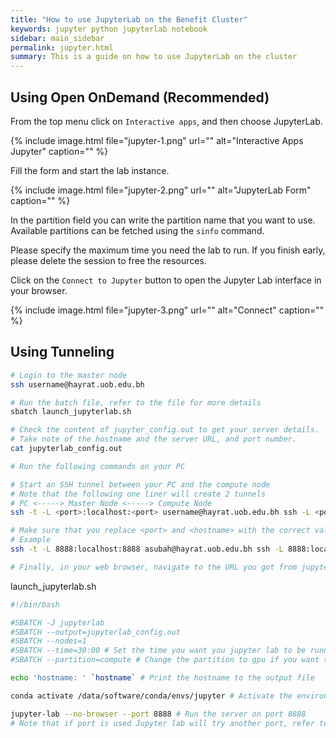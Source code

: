 ```yaml
---
title: "How to use JupyterLab on the Benefit Cluster"
keywords: jupyter python jupyterlab notebook
sidebar: main_sidebar
permalink: jupyter.html
summary: This is a guide on how to use JupyterLab on the cluster
---
```


## Using Open OnDemand (Recommended)

From the top menu click on `Interactive apps`, and then choose JupyterLab.

{% include image.html file="jupyter-1.png" url="" alt="Interactive Apps Jupyter" caption="" %}

Fill the form and start the lab instance.

{% include image.html file="jupyter-2.png" url="" alt="JupyterLab Form" caption="" %}

In the partition field you can write the partition name that you want to use. Available partitions can be fetched using the `sinfo` command.

Please specify the maximum time you need the lab to run. If you finish early, please delete the session to free the resources.

Click on the `Connect to Jupyter` button to open the Jupyter Lab interface in your browser.

{% include image.html file="jupyter-3.png" url="" alt="Connect" caption="" %}

## Using Tunneling

```bash
# Login to the master node
ssh username@hayrat.uob.edu.bh

# Run the batch file, refer to the file for more details
sbatch launch_jupyterlab.sh

# Check the content of jupyter_config.out to get your server details.
# Take note of the hostname and the server URL, and port number.
cat jupyterlab_config.out

# Run the following commands on your PC

# Start an SSH tunnel between your PC and the compute node
# Note that the following one liner will create 2 tunnels
# PC <-----> Master Node <-----> Compute Node
ssh -t -L <port>:localhost:<port> username@hayrat.uob.edu.bh ssh -L <port>:localhost:<port> <hostname>

# Make sure that you replace <port> and <hostname> with the correct values from the output file
# Example
ssh -t -L 8888:localhost:8888 asubah@hayrat.uob.edu.bh ssh -L 8888:localhost:8888 hostname

# Finally, in your web browser, navigate to the URL you got from jupyterlab_config.out file.
```

launch_jupyterlab.sh
```bash
#!/bin/bash 

#SBATCH -J jupyterlab
#SBATCH --output=jupyterlab_config.out
#SBATCH --nodes=1
#SBATCH --time=30:00 # Set the time you want you jupyter lab to be running, if you remove this line it will take the partition default which is infinity.
#SBATCH --partition=compute # Change the partition to gpu if you want to connect to AMD/A100 machines.

echo 'hostname: ' `hostname` # Print the hostname to the output file

conda activate /data/software/conda/envs/jupyter # Activate the environment

jupyter-lab --no-browser --port 8888 # Run the server on port 8888
# Note that if port is used Jupyter lab will try another port, refer to the output file to get the selected port
```
